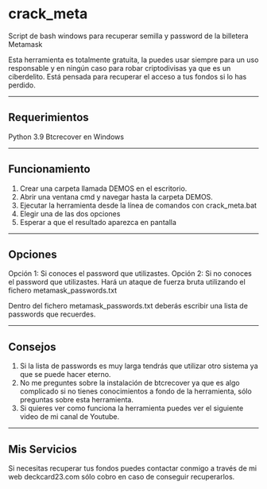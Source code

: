 # crack_meta
Script de bash windows para recuperar semilla y password de la billetera Metamask


Esta herramienta es totalmente gratuita, la puedes usar siempre para un uso responsable y en ningún caso para robar criptodivisas ya que es un ciberdelito. Está pensada para recuperar el acceso a tus fondos si lo has perdido.

---------------
Requerimientos
---------------
Python 3.9
Btcrecover en Windows

----------------
Funcionamiento
----------------
1. Crear una carpeta llamada DEMOS en el escritorio.
2. Abrir una ventana cmd y navegar hasta la carpeta DEMOS.
3. Ejecutar la herramienta desde la línea de comandos con crack_meta.bat
4. Elegir una de las dos opciones
5. Esperar a que el resultado aparezca en pantalla

--------
Opciones
--------
Opción 1: Si conoces el password que utilizastes.
Opción 2: Si no conoces el password que utilizastes. Hará un ataque de fuerza bruta utilizando el fichero metamask_passwords.txt

Dentro del fichero metamask_passwords.txt deberás escribir una lista de passwords que recuerdes.

----------
Consejos
----------
1. Si la lista de passwords es muy larga tendrás que utilizar otro sistema ya que se puede hacer eterno.
2. No me preguntes sobre la instalación de btcrecover ya que es algo complicado si no tienes conocimientos a fondo de la herramienta, sólo preguntas sobre esta herramienta.
3. Si quieres ver como funciona la herramienta puedes ver el siguiente video de mi canal de Youtube.

-------------
Mis Servicios
-------------
Si necesitas recuperar tus fondos puedes contactar conmigo a través de mi web deckcard23.com
sólo cobro en caso de conseguir recuperarlos.


